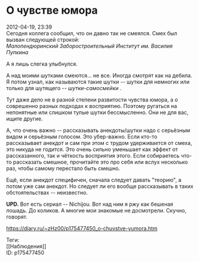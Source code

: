 О чувстве юмора
================

   
 2012-04-19, 23:39   
  Сегодня коллега сообщил, что он давно так не смеялся. Смех был вызван следующей строкой:   
  *Малопендюринский Заборостроительный Институт им. Василия Пупкина*    
   
 А я лишь слегка улыбнулся.   
   
 А над моими шутками смеются... не все. Иногда смотрят как на дебила. Я потом узнал, как называются такие шутки -- шутки для немногих или только для шутящего --  *шутки-самосмейки*  .   
   
 Тут даже дело не в разной степени развитости чувства юмора, а о соврешенно разных подходах к восприятию. Поэтому ругаться на непонятные или слишком тупые шутки бессмысленно. Они не для вас, ищите другие.   
   
 А, что очень важно -- рассказывать анекдоты/шутки надо с серьёзным видом и серьёзным голосом. Это убер-важно. Если кто-то рассказывает анекдот и сам при этом с трудом удерживается от смеха, это никуда не годится. Это очень сильно уменьшает как эффект от рассказанного, так и чёткость восприятия этого. Если собираетесь что-то рассказать смешное, прочитайте это про себя или вслух несколько раз, чтобы самому перестало быть смешно.   
   
 Ещё, если анекдот специфичен, сначала следует давать "теорию", а потом уже сам анекдот. Но следует ли его вообще рассказывать в таких обстоятельствах -- неизвестно.   
   
  **UPD.**  Вот есть сериал -- Nichijou. Вот над ним я ржу как бешеная лошадь. До коликов. А многие мои знакомые не досмотрели. Скучно, говорят.   
    
 <https://diary.ru/~zHz00/p175477450_o-chuvstve-yumora.htm>   
   
 Теги:   
 [[Наблюдения]]   
 ID: p175477450